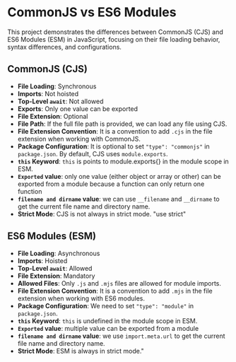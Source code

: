 # CommonJS vs ES6 Modules

This project demonstrates the differences between CommonJS (CJS) and ES6 Modules (ESM) in JavaScript, focusing on their file loading behavior, syntax differences, and configurations.

## CommonJS (CJS)
- **File Loading**: Synchronous
- **Imports**: Not hoisted
- **Top-Level `await`**: Not allowed
- **Exports**: Only one value can be exported
- **File Extension**: Optional
- **File Path**: If the full file path is provided, we can load any file using CJS.
- **File Extension Convention**: It is a convention to add `.cjs` in the file extension when working with CommonJS.
- **Package Configuration**: It is optional to set `"type": "commonjs"` in `package.json`. By default, CJS uses `module.exports`.
- **`this` Keyword**: `this` is points to module.exports{} in the module scope in ESM.
- **`Exported` value**: only one value (either object or array or other) can be exported from a module because a function can only return one function
- **`filename and dirname` value**: we can use `__filename` and `__dirname` to get the current file name and directory name.
- **Strict Mode**: CJS is not always in strict mode. "use strict"
## ES6 Modules (ESM)
- **File Loading**: Asynchronous
- **Imports**: Hoisted
- **Top-Level `await`**: Allowed
- **File Extension**: Mandatory
- **Allowed Files**: Only `.js` and `.mjs` files are allowed for module imports.
- **File Extension Convention**: It is a convention to add `.mjs` in the file extension when working with ES6 modules.
- **Package Configuration**: We need to set `"type": "module"` in `package.json`.
- **`this` Keyword**: `this` is undefined in the module scope in ESM.
- **`Exported` value**: multiple value can be exported from a module
- **`filename and dirname` value**: we use `import.meta.url` to get the current file name and directory name.
- **Strict Mode**: ESM is always in strict mode."
